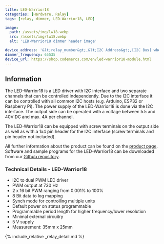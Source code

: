 ```yaml
---
title: LED-Warrior18
categories: [Hardware, Relay]
tags: [relay, dimmer, LED-Warrior18, LED]

image:
  path: /assets/img/lw18.webp
  src: /assets/img/lw18.webp
  alt: 'LED-Warrior18 dimmer header image'

device_address: '&lt;relay_number&gt;,&lt;I2C Address&gt;,[I2C Bus] where the [I2C bus](/TerrariumPI/hardware#i2c-bus) is optional<br />Ex: `1,0x70`'
dimmer_frequency: 65535
device_url: https://shop.codemercs.com/en/led-warrior18-module.html
---
```


## Information

The LED-Warrior18 is a LED driver with I2C interface and two separate channels that can be controlled independently.
Due to the I2C interface it can be controlled with all common I2C hosts (e.g. Arduino, ESP32 or Raspberry Pi). The power supply of the LED-Warrior18 is done via the I2C interface. The output side can be operated with a voltage between 5.5 and 40V DC and max. 4A per channel.

The LED-Warrior18 can be equipped with screw terminals on the output side as well as with a 1x4 pin header for the I2C interface (screw terminals and pin header not included).

All further information about the product can be found on the [product page](https://codemercs.com/en/led-lighting/driver-with-i2c-interface).
Software and sample programs for the LED-Warrior18 can be downloaded from our [Github repository](https://github.com/codemercs-com/lw18).

### Technical Details - LED-Warrior18

- I2C to dual PWM LED driver
- PWM output at 730 Hz
- 2 x 16 bit PWM ranging from 0.001% to 100%
- 8 Bit data to log mapping
- Synch mode for controlling multiple units
- Default power on status programmable
- Programmable period length for higher frequency/lower resolution
- Minimal external circuitry
- 5 V supply
- Measurement: 35mm x 25mm

{% include_relative _relay_detail.md %}
